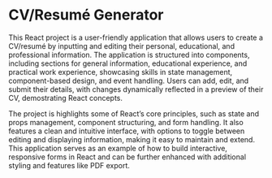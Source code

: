 # CV/Resumé Generator

This React project is a user-friendly application that allows users to create a CV/resumé by inputting and editing their personal, educational, and professional information. The application is structured into components, including sections for general information, educational experience, and practical work experience, showcasing skills in state management, component-based design, and event handling. Users can add, edit, and submit their details, with changes dynamically reflected in a preview of their CV, demostrating React concepts.

The project is highlights some of React’s core principles, such as state and props management, component structuring, and form handling. It also features a clean and intuitive interface, with options to toggle between editing and displaying information, making it easy to maintain and extend. This application serves as an example of how to build interactive, responsive forms in React and can be further enhanced with additional styling and features like PDF export.
